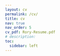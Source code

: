 ```yaml
---
layout: cv
permalink: /cv/
title: cv
nav: true
nav_order: 5
cv_pdf: Rory-Resume.pdf
# description:
toc:
  sidebar: left
---
```

